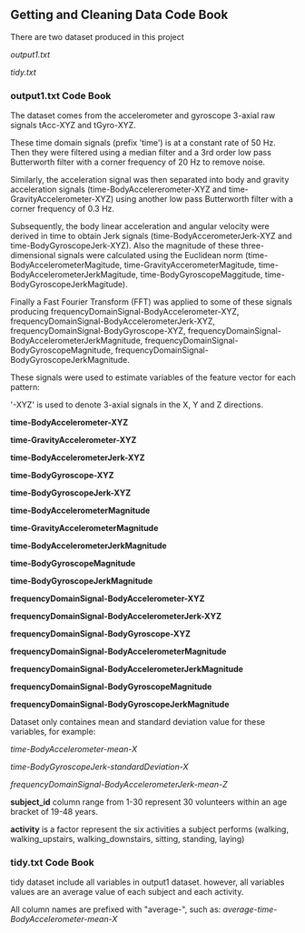 
## Getting and Cleaning Data Code Book ##
There are two dataset produced in this project

*output1.txt*

*tidy.txt*

### output1.txt Code Book ###
The dataset comes from the accelerometer and gyroscope 3-axial raw signals tAcc-XYZ and tGyro-XYZ. 

These time domain signals (prefix 'time') is at a constant rate of 50 Hz. Then they were filtered using a median filter and a 3rd order low pass Butterworth filter with a corner frequency of 20 Hz to remove noise. 

Similarly, the acceleration signal was then separated into body and gravity acceleration signals (time-BodyAccelererometer-XYZ and time-GravityAccelerometer-XYZ) using another low pass Butterworth filter with a corner frequency of 0.3 Hz. 

Subsequently, the body linear acceleration and angular velocity were derived in time to obtain Jerk signals (time-BodyAccerometerJerk-XYZ and time-BodyGyroscopeJerk-XYZ). Also the magnitude of these three-dimensional signals were calculated using the Euclidean norm (time-BodyAccelerometerMagitude, time-GravityAccerometerMagitude, time-BodyAccelerometerJerkMagitude, time-BodyGyroscopeMaggitude, time-BodyGyroscopeJerkMagitude). 

Finally a Fast Fourier Transform (FFT) was applied to some of these signals producing frequencyDomainSignal-BodyAccelerometer-XYZ, frequencyDomainSignal-BodyAccelerometerJerk-XYZ, frequencyDomainSignal-BodyGyroscope-XYZ, frequencyDomainSignal-BodyAccelerometerJerkMagnitude, frequencyDomainSignal-BodyGyroscopeMagnitude, frequencyDomainSignal-BodyGyroscopeJerkMagnitude. 

These signals were used to estimate variables of the feature vector for each pattern:  

'-XYZ' is used to denote 3-axial signals in the X, Y and Z directions.

**time-BodyAccelerometer-XYZ**

**time-GravityAccelerometer-XYZ**

**time-BodyAccelerometerJerk-XYZ**

**time-BodyGyroscope-XYZ**

**time-BodyGyroscopeJerk-XYZ**

**time-BodyAccelerometerMagnitude**

**time-GravityAccelerometerMagnitude**

**time-BodyAccelerometerJerkMagnitude**

**time-BodyGyroscopeMagnitude**

**time-BodyGyroscopeJerkMagnitude**

**frequencyDomainSignal-BodyAccelerometer-XYZ**

**frequencyDomainSignal-BodyAccelerometerJerk-XYZ**

**frequencyDomainSignal-BodyGyroscope-XYZ**

**frequencyDomainSignal-BodyAccelerometerMagnitude**

**frequencyDomainSignal-BodyAccelerometerJerkMagnitude**

**frequencyDomainSignal-BodyGyroscopeMagnitude**

**frequencyDomainSignal-BodyGyroscopeJerkMagnitude**

Dataset only containes mean and standard deviation value for these variables, for example:

*time-BodyAccelerometer-mean-X*

*time-BodyGyroscopeJerk-standardDeviation-X*

*frequencyDomainSignal-BodyAccelerometerJerk-mean-Z*

**subject_id** column range from 1-30 represent 30 volunteers within an age bracket of 19-48 years. 

**activity** is a factor represent the six activities a subject performs (walking, walking_upstairs, walking_downstairs, sitting, standing, laying)

### tidy.txt Code Book ###

tidy dataset include all variables in output1 dataset.  however, all variables values are an average value of each subject and each activity. 

All column names are prefixed with "average-", such as: *average-time-BodyAccelerometer-mean-X*


